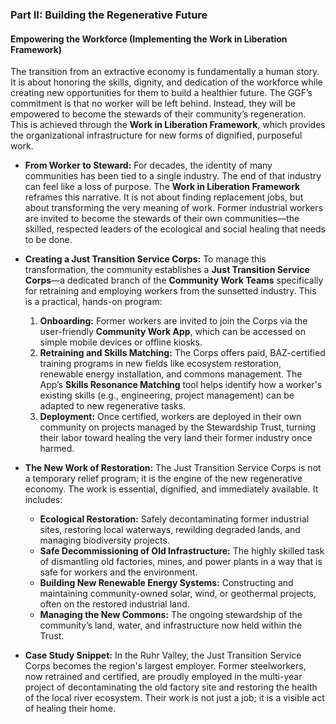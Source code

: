 ### Part II: Building the Regenerative Future

#### Empowering the Workforce (Implementing the Work in Liberation Framework)

The transition from an extractive economy is fundamentally a human story. It is about honoring the skills, dignity, and dedication of the workforce while creating new opportunities for them to build a healthier future. The GGF’s commitment is that no worker will be left behind. Instead, they will be empowered to become the stewards of their community’s regeneration. This is achieved through the **Work in Liberation Framework**, which provides the organizational infrastructure for new forms of dignified, purposeful work.

* **From Worker to Steward:** For decades, the identity of many communities has been tied to a single industry. The end of that industry can feel like a loss of purpose. The **Work in Liberation Framework** reframes this narrative. It is not about finding replacement jobs, but about transforming the very meaning of work. Former industrial workers are invited to become the stewards of their own communities—the skilled, respected leaders of the ecological and social healing that needs to be done.

* **Creating a Just Transition Service Corps:** To manage this transformation, the community establishes a **Just Transition Service Corps**—a dedicated branch of the **Community Work Teams** specifically for retraining and employing workers from the sunsetted industry. This is a practical, hands-on program:
    1.  **Onboarding:** Former workers are invited to join the Corps via the user-friendly **Community Work App**, which can be accessed on simple mobile devices or offline kiosks.
    2.  **Retraining and Skills Matching:** The Corps offers paid, BAZ-certified training programs in new fields like ecosystem restoration, renewable energy installation, and commons management. The App’s **Skills Resonance Matching** tool helps identify how a worker's existing skills (e.g., engineering, project management) can be adapted to new regenerative tasks.
    3.  **Deployment:** Once certified, workers are deployed in their own community on projects managed by the Stewardship Trust, turning their labor toward healing the very land their former industry once harmed.

* **The New Work of Restoration:** The Just Transition Service Corps is not a temporary relief program; it is the engine of the new regenerative economy. The work is essential, dignified, and immediately available. It includes:
    * **Ecological Restoration:** Safely decontaminating former industrial sites, restoring local waterways, rewilding degraded lands, and managing biodiversity projects.
    * **Safe Decommissioning of Old Infrastructure:** The highly skilled task of dismantling old factories, mines, and power plants in a way that is safe for workers and the environment.
    * **Building New Renewable Energy Systems:** Constructing and maintaining community-owned solar, wind, or geothermal projects, often on the restored industrial land.
    * **Managing the New Commons:** The ongoing stewardship of the community’s land, water, and infrastructure now held within the Trust.

* **Case Study Snippet:** In the Ruhr Valley, the Just Transition Service Corps becomes the region's largest employer. Former steelworkers, now retrained and certified, are proudly employed in the multi-year project of decontaminating the old factory site and restoring the health of the local river ecosystem. Their work is not just a job; it is a visible act of healing their home.

